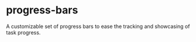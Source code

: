 # progress-bars

A customizable set of progress bars to ease the tracking and showcasing of task progress.
